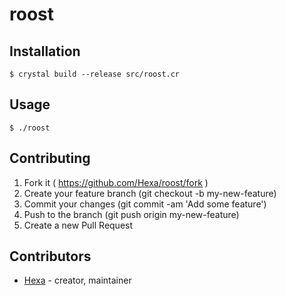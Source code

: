 # roost

## Installation

```
$ crystal build --release src/roost.cr
```

## Usage

```
$ ./roost
```

## Contributing

1. Fork it ( https://github.com/Hexa/roost/fork )
2. Create your feature branch (git checkout -b my-new-feature)
3. Commit your changes (git commit -am 'Add some feature')
4. Push to the branch (git push origin my-new-feature)
5. Create a new Pull Request

## Contributors

- [Hexa](https://github.com/Hexa) - creator, maintainer
